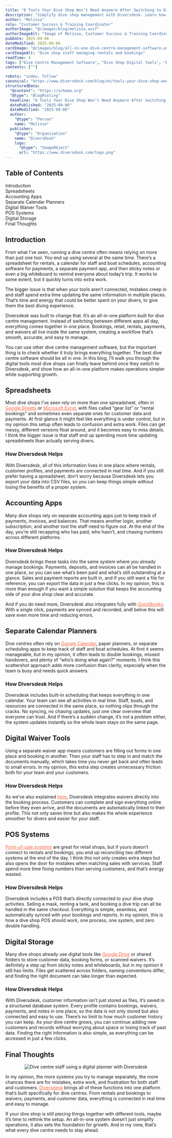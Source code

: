 ```yaml
---
title: "6 Tools Your Dive Shop Won’t Need Anymore After Switching to Diversdesk"
description: "Simplify dive shop management with Diversdesk. Learn how our all-in-one software replaces 6 common tools to cut costs and streamline bookings, waivers, and POS."
author: "Melissa"
role: "Customer Success & Training Coordinator"
authorImage: "@/images/blog/melissa.avif"
authorImageAlt: "Image of Melissa, Customer Success & Training Coordinator"
pubDate: 2025-09-06
dateModified: 2025-09-06
cardImage: "@/images/blog/all-in-one-dive-centre-management-software.avif"
cardImageAlt: "Dive shop staff managing rentals and bookings"
readTime: 4
tags: ["Dive Centre Management Software", "Dive Shop Digital Tools", "Best Dive Centre Software", "Digital Waivers", "Dive Shop POS System"]
contents: [""]

robots: "index, follow"
canonical: "https://www.diversdesk.com/blog/en/tools-your-dive-shop-wont-need-anymore"
structuredData:
  "@context": "https://schema.org"
  "@type": "BlogPosting"
  headline: "6 Tools Your Dive Shop Won’t Need Anymore After Switching to Diversdesk"
  datePublished: "2025-09-06"
  dateModified: "2025-09-06"
  author:
    "@type": "Person"
    name: "Melissa"
  publisher:
    "@type": "Organization"
    name: "DiversDesk"
    logo:
      "@type": "ImageObject"
      url: "https://www.diversdesk.com/logo.png"
---
```


<!-- Table of Contents -->
<nav id="toc" class="mb-8">
  <h2 class="text-xl font-bold mb-3">Table of Contents</h2>
  <ul class="space-y-2 text-neutral-600 dark:text-neutral-400">
    <li><a href="#introduction" class="hover:text-neutral-800 dark:hover:text-neutral-200">Introduction</a></li>
    <li><a href="#spreadsheets" class="hover:text-neutral-800 dark:hover:text-neutral-200">Spreadsheets</a></li>
    <li><a href="#accounting-apps" class="hover:text-neutral-800 dark:hover:text-neutral-200">Accounting Apps</a></li>
    <li><a href="#separate-calendar-planners" class="hover:text-neutral-800 dark:hover:text-neutral-200">Separate Calendar Planners</a></li>
    <li><a href="#digital-waiver-tools" class="hover:text-neutral-800 dark:hover:text-neutral-200">Digital Waiver Tools</a></li>
    <li><a href="#pos-systems" class="hover:text-neutral-800 dark:hover:text-neutral-200">POS Systems</a></li>
    <li><a href="#digital-storage" class="hover:text-neutral-800 dark:hover:text-neutral-200">Digital Storage</a></li>
    <li><a href="#final-thoughts" class="hover:text-neutral-800 dark:hover:text-neutral-200">Final Thoughts</a></li>
  </ul>
</nav>

<h2 id="introduction" class="section-heading">Introduction</h2>
<p>
From what I’ve seen, running a dive centre often means relying on more than just one tool. You end up using several at the same time. There’s a spreadsheet for rentals, a calendar for staff and boat schedules, accounting software for payments, a separate payment app, and then sticky notes or even a big whiteboard to remind everyone about today’s trip. It works to some extent, but it quickly turns into extra work.
</p>
<p>
The bigger issue is that when your tools aren’t connected, mistakes creep in and staff spend extra time updating the same information in multiple places. That’s time and energy that could be better spent on your divers, to give them the best diving experience.
</p>
<p>
Diversdesk was built to change that. It’s an all-in-one platform built for dive centre management. Instead of switching between different apps all day, everything comes together in one place. Bookings, retail, rentals, payments, and waivers all live inside the same system, creating a workflow that’s smooth, accurate, and easy to manage.
</p>
<p>
You can use other dive centre management software, but the important thing is to check whether it truly brings everything together. The best dive centre software should be all in one. In this blog, I’ll walk you through the digital tools most dive shops can finally leave behind once they switch to Diversdesk, and show how an all-in-one platform makes operations simpler while supporting growth.
</p>

<h2 id="spreadsheets" class="section-heading">Spreadsheets</h2>
<p>
Most dive shops I’ve seen rely on more than one spreadsheet, often in <a href="https://workspace.google.com/intl/en_id/products/sheets/" target="_blank" rel="noopener noreferrer" style="color:#F86545">Google Sheets</a> or <a href="https://www.microsoft.com/en-us/microsoft-365/excel" target="_blank" rel="noopener noreferrer" style="color:#F86545">Microsoft Excel</a>, with files called “gear list” or “rental bookings” and sometimes even separate ones for customer data and payments. At first glance it might feel like everything is under control, but in my opinion this setup often leads to confusion and extra work. Files can get messy, different versions float around, and it becomes easy to miss details. I think the bigger issue is that staff end up spending more time updating spreadsheets than actually serving divers.
</p>

<h3 id="how-diversdesk-helps-spreadsheets" class="section-heading">How Diversdesk Helps</h3>
<p>
With Diversdesk, all of this information lives in one place where rentals, customer profiles, and payments are connected in real time. And if you still prefer having a spreadsheet, don’t worry because Diversdesk lets you export your data into CSV files, so you can keep things simple without losing the benefits of a proper system.
</p>

<h2 id="accounting-apps" class="section-heading">Accounting Apps</h2>
<p>
Many dive shops rely on separate accounting apps just to keep track of payments, invoices, and balances. That means another login, another subscription, and another tool the staff need to figure out. At the end of the day, you’re still recapping who has paid, who hasn’t, and chasing numbers across different platforms.
</p>

<h3 id="how-diversdesk-helps-accounting" class="section-heading">How Diversdesk Helps</h3>
<p>
Diversdesk brings these tasks into the same system where you already manage bookings. Payments, deposits, and invoices can all be handled in one place, so you can see what’s been paid and what’s still outstanding at a glance. Sales and payment reports are built in, and if you still want a file for reference, you can export the data in just a few clicks. In my opinion, this is more than enough if you want a simple solution that keeps the accounting side of your dive shop clear and accurate.
</p>
<p>
And if you do need more, Diversdesk also integrates fully with <a href="https://quickbooks.intuit.com/global/oa/online-accounting-software-for-small-business/?cid=ppc_QBO_ID_Top_B_Exact_G_Top12&gclsrc=aw.ds&gad_source=1&gad_campaignid=698117673&gbraid=0AAAAAD1w8J9_Tn-MZSGg0Jaz6229_PO0X&gclid=CjwKCAjwt-_FBhBzEiwA7QEqyLGM3JHlMndnAZYuWqijnDSmWMEJqadngQCZB0kgJw1H_3LSIXeH6BoCwk8QAvD_BwE" target="_blank" rel="noopener noreferrer" style="color:#F86545">QuickBooks</a>. With a single click, payments are synced and recorded, andI belive this will save even more time and reducing errors.
</p>

<h2 id="separate-calendar-planners" class="section-heading">Separate Calendar Planners</h2>
<p>
Dive centres often rely on <a href="https://calendar.google.com/calendar/u/0/r" target="_blank" rel="noopener noreferrer" style="color:#F86545">Google Calendar</a>, paper planners, or separate scheduling apps to keep track of staff and boat schedules. At first it seems manageable, but in my opinion, it often leads to double bookings, missed handovers, and plenty of “who’s doing what again?” moments. I think this scattershot approach adds more confusion than clarity, especially when the team is busy and needs quick answers.
</p>

<h3 id="how-diversdesk-helps-calendar" class="section-heading">How Diversdesk Helps</h3>
<p>
Diversdesk includes built-in scheduling that keeps everything in one calendar. Your team can see all activities in real time. Staff, boats, and resources are connected in the same place, so nothing slips through the cracks. No syncing, no chasing updates, just one clear overview that everyone can trust. And if there’s a sudden change, it’s not a problem either, the system updates instantly so the whole team stays on the same page.
</p>

<h2 id="digital-waiver-tools" class="section-heading">Digital Waiver Tools</h2>
<p>
Using a separate waiver app means customers are filling out forms in one place and booking in another. Then your staff has to step in and match the documents manually, which takes time you never get back and often leads to small errors. In my opinion, this extra step creates unnecessary friction both for your team and your customers.
</p>

<h3 id="how-diversdesk-helps-waivers" class="section-heading">How Diversdesk Helps</h3>
<p>
As we’ve also explained <a href="https://www.diversdesk.com/blog/en/blog5-best-software-digital-waivers/" target="_blank" rel="noopener noreferrer" style="color:#F86545">here</a>, Diversdesk integrates waivers directly into the booking process. Customers can complete and sign everything online before they even arrive, and the documents are automatically linked to their profile. This not only saves time but also makes the whole experience smoother for divers and easier for your staff.
</p>

<h2 id="pos-systems" class="section-heading">POS Systems</h2>
<p>
<a href="https://www.investopedia.com/terms/p/point-of-sale.asp" target="_blank" rel="noopener noreferrer" style="color:#F86545">Point-of-sale systems</a> are great for retail shops, but if yours doesn’t connect to rentals and bookings, you end up reconciling two different systems at the end of the day. I think this not only creates extra steps but also opens the door for mistakes when matching sales with services. Staff spend more time fixing numbers than serving customers, and that’s energy wasted.
</p>

<h3 id="how-diversdesk-helps-pos" class="section-heading">How Diversdesk Helps</h3>
<p>
Diversdesk includes a POS that’s directly connected to your dive shop activities. Selling a mask, renting a tank, and booking a dive trip can all be handled in the same checkout. Everything is simple, seamless, and automatically synced with your bookings and reports. In my opinion, this is how a dive shop POS should work, one process, one system, and zero double handling.
</p>

<h2 id="digital-storage" class="section-heading">Digital Storage</h2>
<p>
Many dive shops already use digital tools like <a href="https://drive.google.com/drive/my-drive" target="_blank" rel="noopener noreferrer" style="color:#F86545">Google Drive</a> or shared folders to store customer data, booking forms, or scanned waivers. It’s definitely a step up from sticky notes and whiteboards, but in my opinion it still has limits. Files get scattered across folders, naming conventions differ, and finding the right document can take longer than expected.
</p>

<h3 id="how-diversdesk-helps-storage" class="section-heading">How Diversdesk Helps</h3>
<p>
With Diversdesk, customer information isn’t just stored as files, it’s saved in a structured database system. Every profile contains bookings, waivers, payments, and notes in one place, so the data is not only stored but also connected and easy to use. There’s no limit to how much customer history you can keep. As your dive centre grows, you can continue adding new customers and records without worrying about space or losing track of past data. Finding the right information is also simple, as everything can be accessed in just a few clicks.
</p>

<h2 id="final-thoughts" class="section-heading">Final Thoughts</h2>
<p>
<div style="text-align: center;">
  <img 
    src="/images/dive-centre-digital-planner.avif" 
    alt="Dive centre staff using a digital planner with Diversdesk" 
    class="w-full md:w-full mx-auto"
  />
</div>

In my opinion, the more systems you try to manage separately, the more chances there are for mistakes, extra work, and frustration for both staff and customers. <a href="https://www.diversdesk.com/" target="_blank" rel="noopener noreferrer" style="color:#F86545">Diversdesk</a> brings all of these functions into one platform that’s built specifically for dive centres. From rentals and bookings to waivers, payments, and customer data, everything is connected in real time and easy to manage.
</p>
<p>
If your dive shop is still piecing things together with different tools, maybe it’s time to rethink the setup. An all-in-one system doesn’t just simplify operations, it also sets the foundation for growth. And in my view, that’s what every dive centre needs to stay ahead.
</p>

